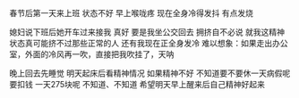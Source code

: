 春节后第一天来上班
状态不好
早上喉咙疼
现在全身冷得发抖
有点发烧

媳妇说下班后她开车过来接我
真好
要是我坐公交回去
拥挤自不必说
就我这精神状态真可能挤不过那些正常的人
还有我现在正全身发冷
难以想象：如果走出办公室，外面的冷风再一吹，直接把我吹挂了，天呐

晚上回去先睡觉
明天起床后看精神情况
如果精神不好
不知道要不要休一天病假呢
要扣钱
一天275块呢
不知道、不知道
希望明天早上醒来后自己精神好起来